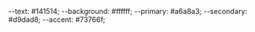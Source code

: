 --text: #141514;
--background: #ffffff;
--primary: #a6a8a3;
--secondary: #d9dad8;
--accent: #73766f;